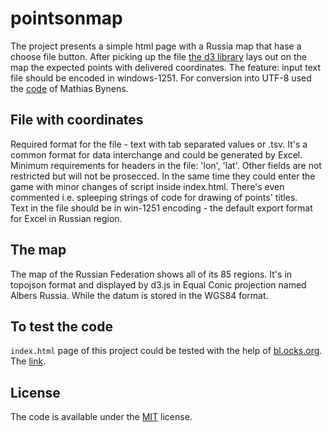 # pointsonmap
The project presents a simple html page with a Russia map that hase a choose file button. After picking up the file [the d3 library](https://github.com/d3/d3) lays out on the map the expected points with delivered coordinates. The feature: input text file should be encoded in windows-1251. For conversion into UTF-8 used the [code](https://github.com/mathiasbynens/windows-1251) of Mathias Bynens.

## File with coordinates
Required format for the file - text with tab separated values or .tsv. It's a common format for data interchange and could be generated by Excel.  
Minimum requirements for headers in the file: 'lon', 'lat'. Other fields are not restricted but will not be prosecced. In the same time they could enter the game with minor changes of script inside index.html. There's even commented i.e. spleeping strings of code for drawing of points' titles.  
Text in the file should be in win-1251 encoding - the default export format for Excel in Russian region.

## The map
The map of the Russian Federation shows all of its 85 regions. It's in topojson format and displayed by d3.js in Equal Conic projection named Albers Russia. While the datum is stored in the WGS84 format.

## To test the code
`index.html` page of this project could be tested with the help of [bl.ocks.org](bl.ocks.org). The [link](https://bl.ocks.org/novoagain/raw/2fddc384a1f06fdbbe7affc85a9d9b4d/).

## License
The code is available under the [MIT](https://mths.be/mit) license.
